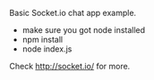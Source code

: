 Basic Socket.io chat app example.

- make sure you got node installed
- npm install
- node index.js

Check http://socket.io/ for more.
